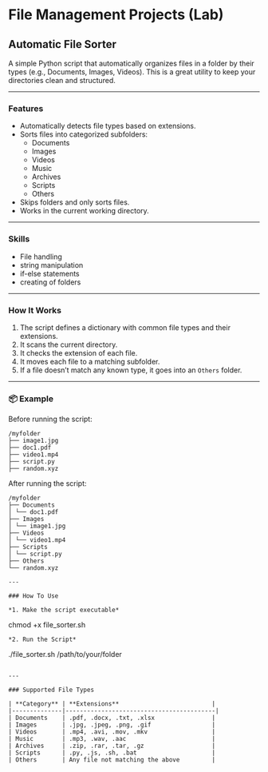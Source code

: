# File Management Projects (Lab)

## Automatic File Sorter

A simple Python script that automatically organizes files in a folder by their types (e.g., Documents, Images, Videos). This is a great utility to keep your directories clean and structured.

---

### Features

- Automatically detects file types based on extensions.
- Sorts files into categorized subfolders:
  - Documents
  - Images
  - Videos
  - Music
  - Archives
  - Scripts
  - Others
- Skips folders and only sorts files.
- Works in the current working directory.

---

### Skills

- File handling
- string manipulation
- if-else statements
- creating of folders

---

### How It Works

1. The script defines a dictionary with common file types and their extensions.
2. It scans the current directory.
3. It checks the extension of each file.
4. It moves each file to a matching subfolder.
5. If a file doesn’t match any known type, it goes into an `Others` folder.

---

### 📦 Example

Before running the script:
```
/myfolder
├── image1.jpg
├── doc1.pdf
├── video1.mp4
├── script.py
├── random.xyz

```

After running the script:
```
/myfolder
├── Documents
│ └── doc1.pdf
├── Images
│ └── image1.jpg
├── Videos
│ └── video1.mp4
├── Scripts
│ └── script.py
├── Others
└── random.xyz

---

### How To Use

*1. Make the script executable*
```
chmod +x file_sorter.sh 

```
*2. Run the Script*
```
./file_sorter.sh /path/to/your/folder

```

---

### Supported File Types

| **Category** | **Extensions**                          |
|--------------|------------------------------------------|
| Documents    | .pdf, .docx, .txt, .xlsx                |
| Images       | .jpg, .jpeg, .png, .gif                 |
| Videos       | .mp4, .avi, .mov, .mkv                  |
| Music        | .mp3, .wav, .aac                        |
| Archives     | .zip, .rar, .tar, .gz                   |
| Scripts      | .py, .js, .sh, .bat                     |
| Others       | Any file not matching the above         |





